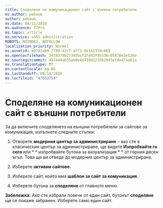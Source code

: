 ```yaml
---
title: Споделяне на комуникационен сайт с външни потребители
ms.author: pebaum
author: pebaum
ms.date: 04/21/2020
ms.audience: ITPro
ms.topic: article
ms.service: o365-administration
ROBOTS: NOINDEX, NOFOLLOW
localization_priority: Normal
ms.assetid: e0701ab9-7798-42cf-af73-9e14132dc669
ms.openlocfilehash: 3439379b27303bcf3fd43f35336c05876e3e526e
ms.sourcegitcommit: 483444ab35ab0e4d410d121562045efde47aa61a
ms.translationtype: MT
ms.contentlocale: bg-BG
ms.lasthandoff: 09/14/2020
ms.locfileid: "47653754"
---
```

# <a name="share-a-communication-site-with-external-users"></a>Споделяне на комуникационен сайт с външни потребители

За да включите споделянето на външни потребители за сайтове за комуникация, изпълнете следните стъпки: 
  
1. Отворете **модерния център за администриране** – ако сте в класическия център за администриране, ще видите **Изпробвайте го сега** или * * изпробвайте бутона за визуализация * * от горния десен ъгъл. Това ще ви отведе до модерния център за администриране. 
  
2. Изберете **активни сайтове.**
  
3. Изберете сайт, който има **шаблон за сайт за комуникация**. 
  
4. Изберете бутона за **споделяне** от главното меню. 
  
 **Забележка:** Ако сте избрали повече от един сайт, бутонът **споделяне** ще се покаже забранен. Изберете само един сайт. 
  

